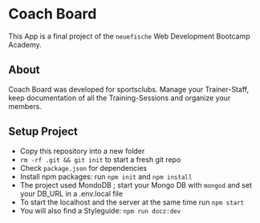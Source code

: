 # **Coach Board**

This App is a final project of the `neuefische` Web Development Bootcamp Academy.

## About

Coach Board was developed for sportsclubs. Manage your Trainer-Staff, keep documentation of all the Training-Sessions and organize your members.

## Setup Project

- Copy this repository into a new folder
- `rm -rf .git && git init` to start a fresh git repo
- Check `package.json` for dependencies
- Install npm packages: run `npm init` and `npm install`
- The project used MondoDB ; start your Mongo DB with `mongod` and set your DB_URL in a .env.local file
- To start the localhost and the server at the same time run `npm start`
- You will also find a Styleguide: `npm run docz:dev`
